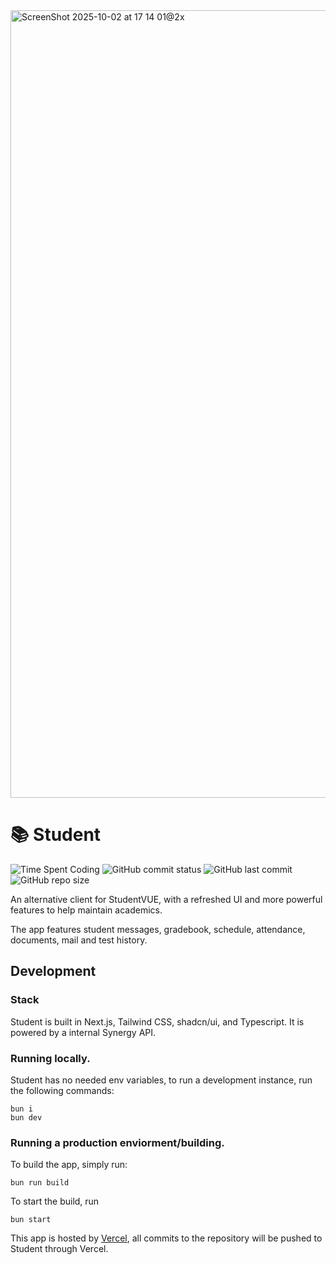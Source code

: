 <img width="2096" height="1260" alt="ScreenShot 2025-10-02 at 17 14 01@2x" src="https://github.com/user-attachments/assets/1406286e-8741-4bcb-85fb-d1fd519e79c6" />

# 📚 Student

![Time Spent Coding](https://hackatime-badge.hackclub.com/U0616280E6P/student) ![GitHub commit status](https://img.shields.io/github/checks-status/aramshiva/student/main) ![GitHub last commit](https://img.shields.io/github/last-commit/aramshiva/student) ![GitHub repo size](https://img.shields.io/github/repo-size/aramshiva/student)



An alternative client for StudentVUE, with a refreshed UI and more powerful features to help maintain academics.

The app features student messages, gradebook, schedule, attendance, documents, mail and test history.

## Development

### Stack

Student is built in Next.js, Tailwind CSS, shadcn/ui, and Typescript. It is powered by a internal Synergy API.

### Running locally.

Student has no needed env variables, to run a development instance, run the following commands:

```
bun i
bun dev
```

### Running a production enviorment/building.

To build the app, simply run:

```
bun run build
```

To start the build, run

```
bun start
```

This app is hosted by [Vercel](https://vercel.com), all commits to the repository will be pushed to Student through Vercel.
